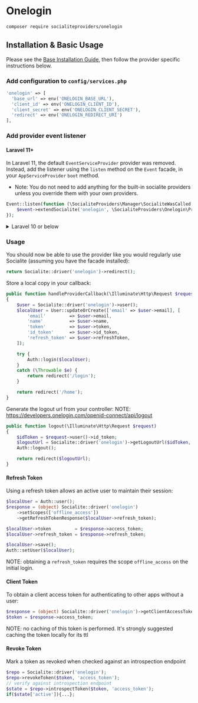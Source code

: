 # Onelogin

```bash
composer require socialiteproviders/onelogin
```

## Installation & Basic Usage

Please see the [Base Installation Guide](https://socialiteproviders.com/usage/), then follow the provider specific instructions below.

### Add configuration to `config/services.php`

```php
'onelogin' => [
  'base_url' => env('ONELOGIN_BASE_URL'),
  'client_id' => env('ONELOGIN_CLIENT_ID'),
  'client_secret' => env('ONELOGIN_CLIENT_SECRET'),
  'redirect' => env('ONELOGIN_REDIRECT_URI')
],
```

### Add provider event listener

#### Laravel 11+

In Laravel 11, the default `EventServiceProvider` provider was removed. Instead, add the listener using the `listen` method on the `Event` facade, in your `AppServiceProvider` `boot` method.

* Note: You do not need to add anything for the built-in socialite providers unless you override them with your own providers.

```php
Event::listen(function (\SocialiteProviders\Manager\SocialiteWasCalled $event) {
    $event->extendSocialite('onelogin', \SocialiteProviders\Onelogin\Provider::class);
});
```
<details>
<summary>
Laravel 10 or below
</summary>
Configure the package's listener to listen for `SocialiteWasCalled` events.

Add the event to your `listen[]` array in `app/Providers/EventServiceProvider`. See the [Base Installation Guide](https://socialiteproviders.com/usage/) for detailed instructions.

```php
protected $listen = [
    \SocialiteProviders\Manager\SocialiteWasCalled::class => [
        // ... other providers
        \SocialiteProviders\Onelogin\OneloginExtendSocialite::class.'@handle',
    ],
];
```
</details>

### Usage

You should now be able to use the provider like you would regularly use Socialite (assuming you have the facade installed):

```php
return Socialite::driver('onelogin')->redirect();
```
Store a local copy in your callback:

```php
public function handleProviderCallback(\Illuminate\Http\Request $request)
{
    $user = Socialite::driver('onelogin')->user();
    $localUser = User::updateOrCreate(['email' => $user->email], [
        'email'         => $user->email,
        'name'          => $user->name,
        'token'         => $user->token,
        'id_token'      => $user->id_token,
        'refresh_token' => $user->refreshToken,
    ]);

    try {
        Auth::login($localUser);
    }
    catch (\Throwable $e) {
        return redirect('/login');
    }

    return redirect('/home');
}
```

Generate the logout url from your controller:
NOTE: https://developers.onelogin.com/openid-connect/api/logout
```php
public function logout(\Illuminate\Http\Request $request)
{
    $idToken = $request->user()->id_token;
    $logoutUrl = Socialite::driver('onelogin')->getLogoutUrl($idToken, URL::to('/'));
    Auth::logout();

    return redirect($logoutUrl);
}
```
#### Refresh Token
Using a refresh token allows an active user to maintain their session:


```php
$localUser = Auth::user();
$response = (object) Socialite::driver('onelogin')
    ->setScopes(['offline_access'])
    ->getRefreshTokenResponse($localUser->refresh_token);

$localUser->token         = $response->access_token;
$localUser->refresh_token = $response->refresh_token;

$localUser->save();
Auth::setUser($localUser);
```
NOTE: obtaining a `refresh_token` requires the scope `offline_access` on the initial login.

#### Client Token
To obtain a client access token for authenticating to other apps without a user:

```php
$response = (object) Socialite::driver('onelogin')->getClientAccessTokenResponse();
$token = $response->access_token;
```
NOTE: no caching of this token is performed. It's strongly suggested caching the token locally for its ttl


#### Revoke Token
Mark a token as revoked when checked against an introspection endpoint

```php
$repo = Socialite::driver('onelogin');
$repo->revokeToken($token, 'access_token');
// verify against introspection endpoint
$state = $repo->introspectToken($token, 'access_token');
if($state['active']){...};
```